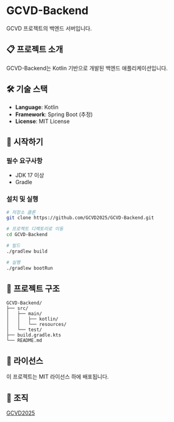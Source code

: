 # GCVD-Backend

GCVD 프로젝트의 백엔드 서버입니다.

## 📋 프로젝트 소개

GCVD-Backend는 Kotlin 기반으로 개발된 백엔드 애플리케이션입니다.

## 🛠️ 기술 스택

- **Language**: Kotlin
- **Framework**: Spring Boot (추정)
- **License**: MIT License

## 🚀 시작하기

### 필수 요구사항

- JDK 17 이상
- Gradle

### 설치 및 실행

```bash
# 저장소 클론
git clone https://github.com/GCVD2025/GCVD-Backend.git

# 프로젝트 디렉토리로 이동
cd GCVD-Backend

# 빌드
./gradlew build

# 실행
./gradlew bootRun
```

## 📁 프로젝트 구조

```
GCVD-Backend/
├── src/
│   ├── main/
│   │   ├── kotlin/
│   │   └── resources/
│   └── test/
├── build.gradle.kts
└── README.md
```

## 📄 라이선스

이 프로젝트는 MIT 라이선스 하에 배포됩니다.

## 👥 조직

[GCVD2025](https://github.com/GCVD2025)
